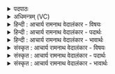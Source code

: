 <details><summary>पदपाठः</summary>

इ꣡न्द्रः꣢꣯। ते꣣। सोम। सुत꣡स्य꣢। पे꣣यात्। क्र꣡त्वे꣢꣯। द꣡क्षा꣢꣯य। वि꣡श्वे꣢꣯। च꣣। देवाः꣢। १३६९।
</details>

<details><summary>अधिमन्त्रम् (VC)</summary>

- पवमानः सोमः
- अग्नयो धिष्ण्या ऐश्वराः
- द्विपदा विराट् पङ्क्तिः
- पञ्चमः
</details>

<details><summary>हिन्दी : आचार्य रामनाथ वेदालंकार - विषयः</summary>

आगे फिर उसी विषय में कहा गया है।
</details>

<details><summary>हिन्दी : आचार्य रामनाथ वेदालंकार - पदार्थः</summary>

पदार्थान्वयभाषाः -  हे (सोम) ब्रह्मानन्द रस ! (सुतस्य) परमात्मा के पास से प्रवाहित हुए (ते) तुझे (क्रत्वे) कर्म करने के लिए और (बलाय) बल की प्राप्ति के लिए (इन्द्रः) जीवात्मा (पेयात्) पान करे, (विश्वे च देवाः) और अन्य सब प्रकाशक मन,बुद्धि,ज्ञानेन्द्रियाँ आदि भी पान करें ॥३॥
</details>

<details><summary>हिन्दी : आचार्य रामनाथ वेदालंकार - भावार्थः</summary>

भावार्थभाषाः -  ब्रह्मानन्द-रस के पान से मनुष्य आत्मबली और कर्मयोगी होता है ॥३॥ इस खण्ड में परमात्मा और ब्रह्मानन्द का विषय वर्णित होने से इस खण्ड की पूर्व खण्ड के साथ सङ्गति जाननी चाहिए ॥ ग्यारहवें अध्याय में द्वितीय खण्ड समाप्त ॥
</details>

<details><summary>संस्कृत : आचार्य रामनाथ वेदालंकार - विषयः</summary>

अथ पुनरपि स एव विषय उच्यते।
</details>

<details><summary>संस्कृत : आचार्य रामनाथ वेदालंकार - पदार्थः</summary>

पदार्थान्वयभाषाः -  हे (सोम) ब्रह्मानन्दरस ! (सुतस्य) परमात्मनः सकाशात् प्रस्रुतस्य (ते) त्वाम् (क्रत्वे) कर्मणे (दक्षाय) बलाय च (इन्द्रः) जीवात्मा (पेयात्) आस्वादयेत्, (विश्वे च देवाः) अन्ये च प्रकाशकाः मनोबुद्धिज्ञानेन्द्रियादयः पेयासुः आस्वादयेयुः ॥३॥
</details>

<details><summary>संस्कृत : आचार्य रामनाथ वेदालंकार - भावार्थः</summary>

भावार्थभाषाः -  ब्रह्मानन्दरसपानेन मनुष्य आत्मबली कर्मयोगी च जायते ॥३॥ अस्मिन् खण्डे परमात्मनो ब्रह्मानन्दस्य च वर्णनादेतत्खण्डस्य पूर्वखण्डेन संगतिर्वेद्या ॥
</details>